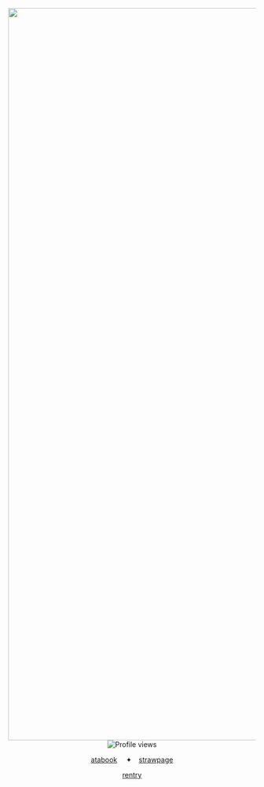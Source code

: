 <div align="center">
  <img width="2056" height="1490" alt="Untitled283_20251026171240" src="https://github.com/user-attachments/assets/e9c78713-ff2b-4dfd-8e9f-56ca723273aa" />
</div>

<div align="center">    
  <img src="https://komarev.com/ghpvc/?username=Iimbus&label=⠀cathy's+cleared⠀&color=D9D7D2" alt="Profile views"/>
</div>

<p align="center">
  <a href="https://boosfer.atabook.org"/> atabook</a> ⠀ ✦⠀
  <a href="https://takumifujiwara.straw
  page"/>strawpage</a>
</p>

<p align="center">
  <a href="https://rentry.co/gambitmace"/>rentry</a>
</p>

<!--

<div align="center">
  <img src="https://spotify-github-profile.kittinanx.com/api/view?uid=31eoartwwvi7637xugf2xowzc2d4&cover_image=true&theme=novatorem&show_offline=false&background_color=120422&interchange=false&bar_color=FF0000&bar_color_cover=false)](https://spotify-github-profile.kittinanx.com/api/view?uid=31eoartwwvi7637xugf2xowzc2d4&redirect=true)" alt="Spotify Now Playing" />
</div>

